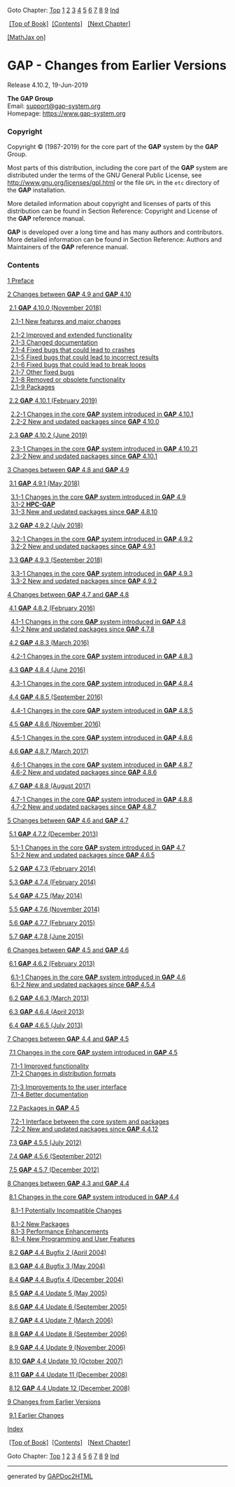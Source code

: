 Goto Chapter: [Top](chap0.md) [1](chap1.md) [2](chap2.md)
[3](chap3.md) [4](chap4.md) [5](chap5.md) [6](chap6.md)
[7](chap7.md) [8](chap8.md) [9](chap9.md) [Ind](chapInd.html)

 [\[Top of Book\]](chap0.md)  [\[Contents\]](chap0.md#contents) 
 [\[Next Chapter\]](chap1.md) 

[\[MathJax on\]](chap0_mj.html)

# GAP - Changes from Earlier Versions

Release 4.10.2, 19-Jun-2019

**The GAP Group**  
Email: <support@gap-system.org>  
Homepage: <https://www.gap-system.org>

### Copyright

Copyright © (1987-2019) for the core part of the **GAP** system by the
**GAP** Group.

Most parts of this distribution, including the core part of the **GAP**
system are distributed under the terms of the GNU General Public
License, see <http://www.gnu.org/licenses/gpl.html> or the file `GPL` in
the `etc` directory of the **GAP** installation.

More detailed information about copyright and licenses of parts of this
distribution can be found in Section Reference: Copyright and License of
the **GAP** reference manual.

**GAP** is developed over a long time and has many authors and
contributors. More detailed information can be found in Section
Reference: Authors and Maintainers of the **GAP** reference manual.

### Contents

[1 Preface](chap1.md#X874E1D45845007FE)

[2 Changes between **GAP** 4.9 and **GAP**
4.10](chap2.md#X795B238486D0ABCD)

 [2.1 **GAP** 4.10.0 (November 2018)](chap2.md#X7AC99045788C39ED) 

  
  [2.1-1 New features and major changes](chap2.md#X7D6E0C387D13B429) 
  
  [2.1-2 Improved and extended
functionality](chap2.md#X7D7FE19B7F8235E5)    
  [2.1-3 Changed documentation](chap2.md#X82A7352D8641A11E)    
  [2.1-4 Fixed bugs that could lead to
crashes](chap2.md#X842F3691816406D6)    
  [2.1-5 Fixed bugs that could lead to incorrect
results](chap2.md#X7D8629AE7B18F72B)    
  [2.1-6 Fixed bugs that could lead to break
loops](chap2.md#X86F4ECE78773DE72)    
  [2.1-7 Other fixed bugs](chap2.md#X8470A7907B252827)    
  [2.1-8 Removed or obsolete
functionality](chap2.md#X7E82CC3E7C54ACEC)    
  [2.1-9 Packages](chap2.md#X844ECC8387ADC6D7) 

 [2.2 **GAP** 4.10.1 (February 2019)](chap2.md#X858254CF7D9DE943) 

  
  [2.2-1 Changes in the core **GAP** system introduced in **GAP**
4.10.1](chap2.md#X785A404B8565D020)    
  [2.2-2 New and updated packages since **GAP**
4.10.0](chap2.md#X7D3DEF227BFDF572) 

 [2.3 **GAP** 4.10.2 (June 2019)](chap2.md#X788B3576809DC149) 

  
  [2.3-1 Changes in the core **GAP** system introduced in **GAP**
4.10.21](chap2.md#X7B1174477F4EB41B)    
  [2.3-2 New and updated packages since **GAP**
4.10.1](chap2.md#X7A4D9C2B857C8C78) 

[3 Changes between **GAP** 4.8 and **GAP**
4.9](chap3.md#X7DE3F944789F9676)

 [3.1 **GAP** 4.9.1 (May 2018)](chap3.md#X7E74F2127F858880) 

  
  [3.1-1 Changes in the core **GAP** system introduced in **GAP**
4.9](chap3.md#X87E35B7B7D7B2AF6)    
  [3.1-2 **HPC-GAP**](chap3.md#X7F52B77B7DBACC17)    
  [3.1-3 New and updated packages since **GAP**
4.8.10](chap3.md#X875343D47A7B5E62) 

 [3.2 **GAP** 4.9.2 (July 2018)](chap3.md#X788623D37D59433D) 

  
  [3.2-1 Changes in the core **GAP** system introduced in **GAP**
4.9.2](chap3.md#X80F675A48712F934)    
  [3.2-2 New and updated packages since **GAP**
4.9.1](chap3.md#X85F5CB9C80D89E10) 

 [3.3 **GAP** 4.9.3 (September 2018)](chap3.md#X7DCF1B2984AEB7F0) 

  
  [3.3-1 Changes in the core **GAP** system introduced in **GAP**
4.9.3](chap3.md#X878606AD8708A3AF)    
  [3.3-2 New and updated packages since **GAP**
4.9.2](chap3.md#X7C655E8782735518) 

[4 Changes between **GAP** 4.7 and **GAP**
4.8](chap4.md#X78E4871E83067AB2)

 [4.1 **GAP** 4.8.2 (February 2016)](chap4.md#X79FD32317A501139) 

  
  [4.1-1 Changes in the core **GAP** system introduced in **GAP**
4.8](chap4.md#X809328727BE7E536)    
  [4.1-2 New and updated packages since **GAP**
4.7.8](chap4.md#X82C1E2C67F40F08E) 

 [4.2 **GAP** 4.8.3 (March 2016)](chap4.md#X7A20BE707ADF7026) 

  
  [4.2-1 Changes in the core **GAP** system introduced in **GAP**
4.8.3](chap4.md#X879A200E81946C6F) 

 [4.3 **GAP** 4.8.4 (June 2016)](chap4.md#X7B972D037B89F4F7) 

  
  [4.3-1 Changes in the core **GAP** system introduced in **GAP**
4.8.4](chap4.md#X7E7C695481D3E9AF) 

 [4.4 **GAP** 4.8.5 (September 2016)](chap4.md#X7878A4097FDB663D) 

  
  [4.4-1 Changes in the core **GAP** system introduced in **GAP**
4.8.5](chap4.md#X790C1A5D81C9B334) 

 [4.5 **GAP** 4.8.6 (November 2016)](chap4.md#X82FEFE5A7B7EF603) 

  
  [4.5-1 Changes in the core **GAP** system introduced in **GAP**
4.8.6](chap4.md#X809C8F4681E75C99) 

 [4.6 **GAP** 4.8.7 (March 2017)](chap4.md#X7D60AECE7957C682) 

  
  [4.6-1 Changes in the core **GAP** system introduced in **GAP**
4.8.7](chap4.md#X87ECFC4F81FD0602)    
  [4.6-2 New and updated packages since **GAP**
4.8.6](chap4.md#X7C0FA46587A3CEFB) 

 [4.7 **GAP** 4.8.8 (August 2017)](chap4.md#X822D0A3E85F800B3) 

  
  [4.7-1 Changes in the core **GAP** system introduced in **GAP**
4.8.8](chap4.md#X7EE70D9681685719)    
  [4.7-2 New and updated packages since **GAP**
4.8.7](chap4.md#X7B7FD76C7D5787DF) 

[5 Changes between **GAP** 4.6 and **GAP**
4.7](chap5.md#X7C361B5F862188D4)

 [5.1 **GAP** 4.7.2 (December 2013)](chap5.md#X81CB2A15826D4AFB) 

  
  [5.1-1 Changes in the core **GAP** system introduced in **GAP**
4.7](chap5.md#X7998D9AB780EC4DE)    
  [5.1-2 New and updated packages since **GAP**
4.6.5](chap5.md#X8536D3AE87C31A56) 

 [5.2 **GAP** 4.7.3 (February 2014)](chap5.md#X80EA4AA07A9A4A4D) 

 [5.3 **GAP** 4.7.4 (February 2014)](chap5.md#X795A5A517CDC5C91) 

 [5.4 **GAP** 4.7.5 (May 2014)](chap5.md#X80E231E67E972DB5) 

 [5.5 **GAP** 4.7.6 (November 2014)](chap5.md#X80763B757AC31C33) 

 [5.6 **GAP** 4.7.7 (February 2015)](chap5.md#X7F3DFFFF86F3B1F0) 

 [5.7 **GAP** 4.7.8 (June 2015)](chap5.md#X80D11C6780BB54A2) 

[6 Changes between **GAP** 4.5 and **GAP**
4.6](chap6.md#X809ACE9A7DB63A3B)

 [6.1 **GAP** 4.6.2 (February 2013)](chap6.md#X7AE9D2F086E11238) 

  
  [6.1-1 Changes in the core **GAP** system introduced in **GAP**
4.6](chap6.md#X7EE8AAA27E920B1E)    
  [6.1-2 New and updated packages since **GAP**
4.5.4](chap6.md#X8262CB4279E9D374) 

 [6.2 **GAP** 4.6.3 (March 2013)](chap6.md#X819FA4607D642A92) 

 [6.3 **GAP** 4.6.4 (April 2013)](chap6.md#X7F304046877CF484) 

 [6.4 **GAP** 4.6.5 (July 2013)](chap6.md#X811FB2407ED4AB5D) 

[7 Changes between **GAP** 4.4 and **GAP**
4.5](chap7.md#X84D336197CBC3777)

 [7.1 Changes in the core **GAP** system introduced in **GAP**
4.5](chap7.md#X87783FB985375B5F) 

  
  [7.1-1 Improved functionality](chap7.md#X84FC44718386FA1A)    
  [7.1-2 Changes in distribution formats](chap7.md#X7E24E9DE7CADD1B7) 
  
  [7.1-3 Improvements to the user
interface](chap7.md#X80AB8641792E74C9)    
  [7.1-4 Better documentation](chap7.md#X81318FC0873923C3) 

 [7.2 Packages in **GAP** 4.5](chap7.md#X7CD19B647C39B3F7) 

  
  [7.2-1 Interface between the core system and
packages](chap7.md#X7E8089C881AB6BA1)    
  [7.2-2 New and updated packages since **GAP**
4.4.12](chap7.md#X7D1ECE3D8403AC6F) 

 [7.3 **GAP** 4.5.5 (July 2012)](chap7.md#X7DB3678580B402F1) 

 [7.4 **GAP** 4.5.6 (September 2012)](chap7.md#X85A84FF97CCEAA08) 

 [7.5 **GAP** 4.5.7 (December 2012)](chap7.md#X78C0EBF8860AF110) 

[8 Changes between **GAP** 4.3 and **GAP**
4.4](chap8.md#X84747575872E4F81)

 [8.1 Changes in the core **GAP** system introduced in **GAP**
4.4](chap8.md#X80084CB083AB949F) 

  
  [8.1-1 Potentially Incompatible Changes](chap8.md#X7C5AC61F824086D6)
   
  [8.1-2 New Packages](chap8.md#X7D9702E3815BE9FB)    
  [8.1-3 Performance Enhancements](chap8.md#X7DA8709A850E772D)    
  [8.1-4 New Programming and User
Features](chap8.md#X83E1A0D87D3D1EAF) 

 [8.2 **GAP** 4.4 Bugfix 2 (April 2004)](chap8.md#X814A860E7B203FCF) 

 [8.3 **GAP** 4.4 Bugfix 3 (May 2004)](chap8.md#X7C4492557E1EA74C) 

 [8.4 **GAP** 4.4 Bugfix 4 (December
2004)](chap8.md#X78844C2C83310762) 

 [8.5 **GAP** 4.4 Update 5 (May 2005)](chap8.md#X7E6E6B7A7F6616CC) 

 [8.6 **GAP** 4.4 Update 6 (September
2005)](chap8.md#X784D15477A825A78) 

 [8.7 **GAP** 4.4 Update 7 (March 2006)](chap8.md#X786A20E17B11DAFD) 

 [8.8 **GAP** 4.4 Update 8 (September
2006)](chap8.md#X83D5AF3679B8F685) 

 [8.9 **GAP** 4.4 Update 9 (November
2006)](chap8.md#X7E9F0AB1807D6B64) 

 [8.10 **GAP** 4.4 Update 10 (October
2007)](chap8.md#X8499C5CA7CD76125) 

 [8.11 **GAP** 4.4 Update 11 (December
2008)](chap8.md#X86F8AE877C7699E1) 

 [8.12 **GAP** 4.4 Update 12 (December
2008)](chap8.md#X87EF7820794F3C59) 

[9 Changes from Earlier Versions](chap9.md#X7F5DE9997CF43125)

 [9.1 Earlier Changes](chap9.md#X8205C966783E6F37) 

[Index](chapInd.html)

  

 [\[Top of Book\]](chap0.md)  [\[Contents\]](chap0.md#contents) 
 [\[Next Chapter\]](chap1.md) 

Goto Chapter: [Top](chap0.md) [1](chap1.md) [2](chap2.md)
[3](chap3.md) [4](chap4.md) [5](chap5.md) [6](chap6.md)
[7](chap7.md) [8](chap8.md) [9](chap9.md) [Ind](chapInd.html)

-----

generated by
[GAPDoc2HTML](http://www.math.rwth-aachen.de/~Frank.Luebeck/GAPDoc)
